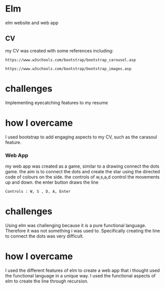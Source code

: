# Elm


elm website and web app 

## CV

my CV was created with some references including:
```
https://www.w3schools.com/bootstrap/bootstrap_carousel.asp
```
```
https://www.w3schools.com/bootstrap/bootstrap_images.asp
```
# challenges 
Implementing eyecatching features to my resume 

# how I overcame 
I used bootstrap to add engaging aspects to my CV, such as the carasoul feature.

### Web App 

my web app was created as a game, similar to a drawing connect the dots game. 
the aim is to connect the dots and create the star using the directed code of colours on the side.
the controls of w,s,a,d control the movements up and down. 
the enter button draws the line 


```
Controls : W, S , D, A, Enter
```

# challenges 
Using elm was challenging because it is a pure functional language. Therefore it was not something i was used to. Specifically creating the line to connect the dots was very difficult.

# how I overcame 
I used the different features of elm to create a web app that i thought used the functional language in a unique way. I used the functional aspects of elm to create the line through recursion.
